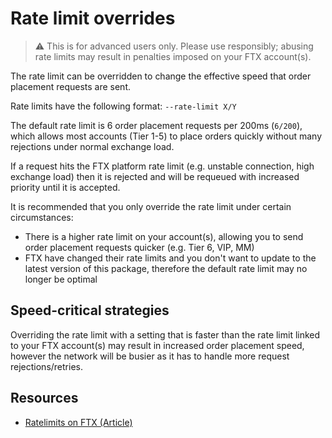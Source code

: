 # Rate limit overrides

> ⚠️ This is for advanced users only. Please use responsibly; abusing rate limits may result in penalties imposed on your FTX account(s).

The rate limit can be overridden to change the effective speed that order placement requests are sent.

Rate limits have the following format: `--rate-limit X/Y`

The default rate limit is 6 order placement requests per 200ms (`6/200`), which allows most accounts (Tier 1-5) to place orders quickly without many rejections under normal exchange load.

If a request hits the FTX platform rate limit (e.g. unstable connection, high exchange load) then it is rejected and will be requeued with increased priority until it is accepted.

It is recommended that you only override the rate limit under certain circumstances:

- There is a higher rate limit on your account(s), allowing you to send order placement requests quicker (e.g. Tier 6, VIP, MM)
- FTX have changed their rate limits and you don't want to update to the latest version of this package, therefore the default rate limit may no longer be optimal

## Speed-critical strategies

Overriding the rate limit with a setting that is faster than the rate limit linked to your FTX account(s) may result in increased order placement speed, however the network will be busier as it has to handle more request rejections/retries.

## Resources

- [Ratelimits on FTX (Article)](https://help.ftx.com/hc/en-us/articles/360052595091-Ratelimits-on-FTX)
